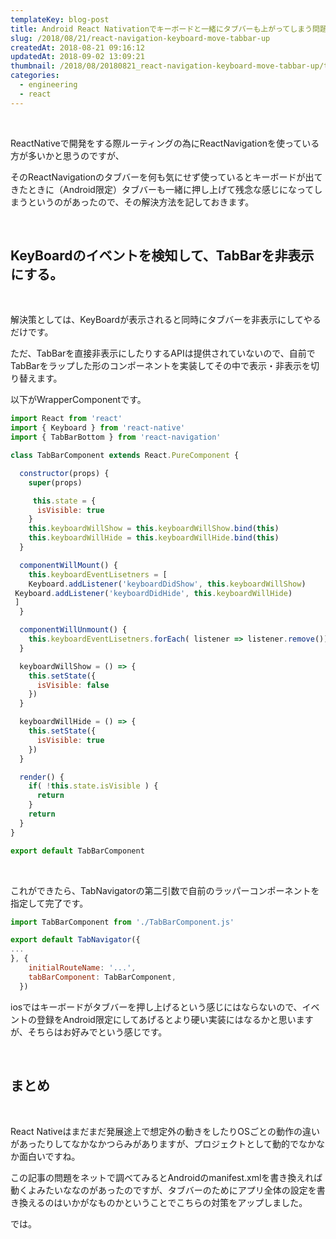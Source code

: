 ```yaml
---
templateKey: blog-post
title: Android React Nativationでキーボードと一緒にタブバーも上がってしまう問題の対策
slug: /2018/08/21/react-navigation-keyboard-move-tabbar-up
createdAt: 2018-08-21 09:16:12
updatedAt: 2018-09-02 13:09:21
thumbnail: /2018/08/20180821_react-navigation-keyboard-move-tabbar-up/thumbnail.png
categories:
  - engineering
  - react
---
```


&nbsp;

ReactNativeで開発をする際ルーティングの為にReactNavigationを使っている方が多いかと思うのですが、

そのReactNavigationのタブバーを何も気にせず使っているとキーボードが出てきたときに（Android限定）タブバーも一緒に押し上げて残念な感じになってしまうというのがあったので、その解決方法を記しておきます。

<div class="after-intro"></div>

&nbsp;
<h2>KeyBoardのイベントを検知して、TabBarを非表示にする。</h2>
&nbsp;

解決策としては、KeyBoardが表示されると同時にタブバーを非表示にしてやるだけです。

ただ、TabBarを直接非表示にしたりするAPIは提供されていないので、自前でTabBarをラップした形のコンポーネントを実装してその中で表示・非表示を切り替えます。

以下がWrapperComponentです。
```jsx
import React from 'react'
import { Keyboard } from 'react-native'
import { TabBarBottom } from 'react-navigation'

class TabBarComponent extends React.PureComponent {

  constructor(props) {
    super(props)

     this.state = {
      isVisible: true
    }
    this.keyboardWillShow = this.keyboardWillShow.bind(this)
    this.keyboardWillHide = this.keyboardWillHide.bind(this)
  }

  componentWillMount() {
    this.keyboardEventLisetners = [
    Keyboard.addListener('keyboardDidShow', this.keyboardWillShow)
 Keyboard.addListener('keyboardDidHide', this.keyboardWillHide)
 ]
  }

  componentWillUnmount() {
    this.keyboardEventLisetners.forEach( listener => listener.remove())
  }

  keyboardWillShow = () => {
    this.setState({
      isVisible: false
    })
  }

  keyboardWillHide = () => {
    this.setState({
      isVisible: true
    })
  }

  render() {
    if( !this.state.isVisible ) {
      return
    }
    return
  }
}

export default TabBarComponent

```
&nbsp;

これができたら、TabNavigatorの第二引数で自前のラッパーコンポーネントを指定して完了です。
```jsx
import TabBarComponent from './TabBarComponent.js'

export default TabNavigator({
...
}, {
    initialRouteName: '...',
    tabBarComponent: TabBarComponent,
  })

```
iosではキーボードがタブバーを押し上げるという感じにはならないので、イベントの登録をAndroid限定にしてあげるとより硬い実装にはなるかと思いますが、そちらはお好みでという感じです。

&nbsp;
<h2>まとめ</h2>
&nbsp;

React Nativeはまだまだ発展途上で想定外の動きをしたりOSごとの動作の違いがあったりしてなかなかつらみがありますが、プロジェクトとして動的でなかなか面白いですね。

この記事の問題をネットで調べてみるとAndroidのmanifest.xmlを書き換えれば動くよみたいななのがあったのですが、タブバーのためにアプリ全体の設定を書き換えるのはいかがなものかということでこちらの対策をアップしました。

では。
